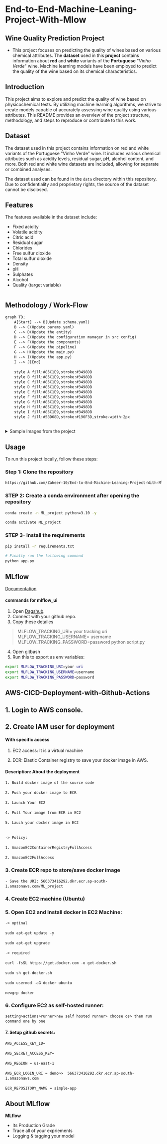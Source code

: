 # End-to-End-Machine-Leaning-Project-With-Mlow

## Wine Quality Prediction Project

 - This project focuses on predicting the quality of wines based on
   various chemical attributes. The **dataset** used in this **project**
   contains information about **red** and **white** variants of the **Portuguese**
   "*Vinho Verde*" wine. Machine learning models have been employed to
   predict the quality of the wine based on its chemical
   characteristics.

   


## Introduction

This project aims to explore and predict the quality of wine based on physicochemical tests. By utilizing machine learning algorithms, we strive to create models capable of accurately assessing wine quality using various attributes. This README provides an overview of the project structure, methodology, and steps to reproduce or contribute to this work.

## Dataset

The dataset used in this project contains information on red and white variants of the Portuguese "Vinho Verde" wine. It includes various chemical attributes such as acidity levels, residual sugar, pH, alcohol content, and more. Both red and white wine datasets are included, allowing for separate or combined analyses.

The dataset used can be found in the `data` directory within this repository. Due to confidentiality and proprietary rights, the source of the dataset cannot be disclosed.

## Features

The features available in the dataset include:

-   Fixed acidity
-   Volatile acidity
-   Citric acid
-   Residual sugar
-   Chlorides
-   Free sulfur dioxide
-   Total sulfur dioxide
-   Density
-   pH
-   Sulphates
-   Alcohol
-   Quality (target variable)

```mermaid

```


## Methodology / Work-Flow

```mermaid
graph TD;
    A[Start] --> B(Update schema.yaml)
    B --> C(Update params.yaml)
    C --> D(Update the entity)
    D --> E(Update the configuration manager in src config)
    E --> F(Update the components)
    F --> G(Update the pipeline)
    G --> H(Update the main.py)
    H --> I(Update the app.py)
    I --> J[End]

    style A fill:#85C1E9,stroke:#3498DB
    style B fill:#85C1E9,stroke:#3498DB
    style C fill:#85C1E9,stroke:#3498DB
    style D fill:#85C1E9,stroke:#3498DB
    style E fill:#85C1E9,stroke:#3498DB
    style F fill:#85C1E9,stroke:#3498DB
    style G fill:#85C1E9,stroke:#3498DB
    style H fill:#85C1E9,stroke:#3498DB
    style I fill:#85C1E9,stroke:#3498DB
    style J fill:#58D68D,stroke:#196F3D,stroke-width:2px


```

<details>
<summary>Sample Images from the project</summary>
<img src="https://github.com/Zaheer-10/End-to-End-Machine-Leaning-Project-With-Mlow/blob/main/static/assets/img/demo1.png" alt="image 1" width="300" height="200">
<img src="https://github.com/Zaheer-10/End-to-End-Machine-Leaning-Project-With-Mlow/blob/main/static/assets/img/demo3.png" alt=" image 2" width="300" height="200">
<img src="https://github.com/Zaheer-10/End-to-End-Machine-Leaning-Project-With-Mlow/blob/main/static/assets/img/demo3.png" alt=" image 3" width="300" height="200">
</details>


## Usage

To run this project locally, follow these steps:
### Step 1:  Clone the repository

```bash
https://github.com/Zaheer-10/End-to-End-Machine-Leaning-Project-With-Mlow
```

### STEP 2: Create a conda environment after opening the repository

```bash
conda create -n ML_project python=3.10 -y
```

```bash
conda activate ML_project
```

### STEP 3- Install the requirements
```bash
pip install -r requirements.txt
```


```bash
# Finally run the following command
python app.py
```

## MLflow

[Documentation](https://mlflow.org/docs/latest/index.html)
#### commands for mlflow_ui

1. Open [Dagshub](https://dagshub.com).
2. Connect with your github repo.
3. Copy these detailes
> MLFLOW_TRACKING_URI= your tracking uri
> MLFLOW_TRACKING_USERNAME= username 
> MLFLOW_TRACKING_PASSWORD=password 
> python script.py
4. Open gitbash
5. Run this to export as env variables:
```bash
export MLFLOW_TRACKING_URI=your uri
export MLFLOW_TRACKING_USERNAME=username
export MLFLOW_TRACKING_PASSWORD=password
```


## AWS-CICD-Deployment-with-Github-Actions

## 1. Login to AWS console.

## 2. Create IAM user for deployment

 #### With specific access

 1. EC2  access: It is a virtual machine

2. ECR: Elastic Container registry to save your docker image in AWS.


 #### Description: About the deployment

	1. Build docker image of the source code

	2. Push your docker image to ECR

	3. Launch Your EC2 

	4. Pull Your image from ECR in EC2

	5. Lauch your docker image in EC2

	
	-> Policy:

	1. AmazonEC2ContainerRegistryFullAccess

	2. AmazonEC2FullAccess

	
### 3. Create ECR repo to store/save docker image
    - Save the URI: 566373416292.dkr.ecr.ap-south-1.amazonaws.com/ML_project

	
###  4. Create EC2 machine (Ubuntu) 

### 5. Open EC2 and Install docker in EC2 Machine:
	
	
	-> optinal

	sudo apt-get update -y

	sudo apt-get upgrade
	
	-> required

	curl -fsSL https://get.docker.com -o get-docker.sh

	sudo sh get-docker.sh

	sudo usermod -aG docker ubuntu

	newgrp docker
	
###  6. Configure EC2 as self-hosted runner:
    setting>actions>runner>new self hosted runner> choose os> then run command one by one


####  7. Setup github secrets:

    AWS_ACCESS_KEY_ID=

    AWS_SECRET_ACCESS_KEY=

    AWS_REGION = us-east-1

    AWS_ECR_LOGIN_URI = demo>>  566373416292.dkr.ecr.ap-south-1.amazonaws.com

    ECR_REPOSITORY_NAME = simple-app




## About MLflow 
**MLflow**

 - Its Production Grade
 - Trace all of your expriements
 - Logging & tagging your model

